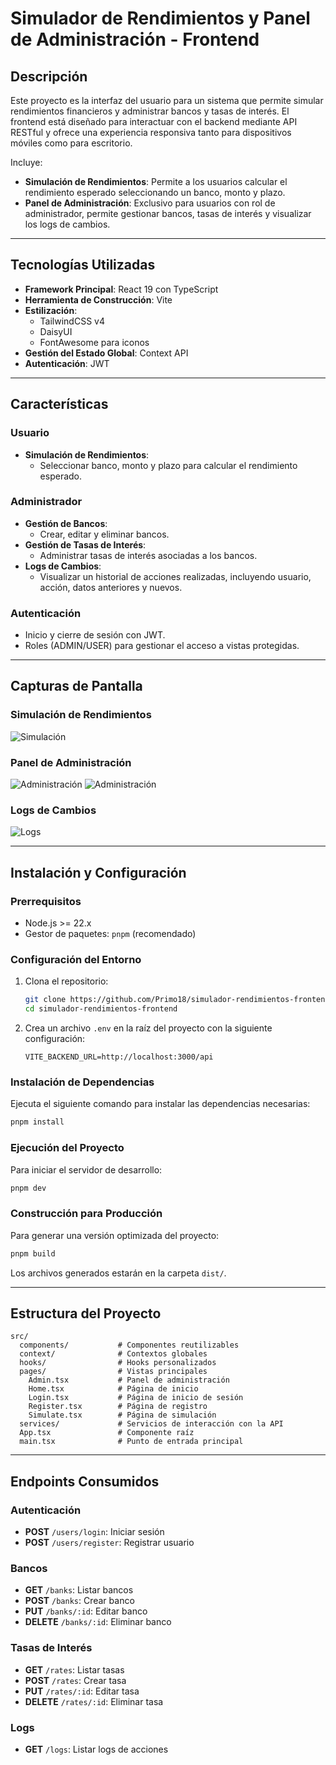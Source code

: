 # Simulador de Rendimientos y Panel de Administración - Frontend

## Descripción

Este proyecto es la interfaz del usuario para un sistema que permite simular rendimientos financieros y administrar bancos y tasas de interés. El frontend está diseñado para interactuar con el backend mediante API RESTful y ofrece una experiencia responsiva tanto para dispositivos móviles como para escritorio.

Incluye:
- **Simulación de Rendimientos**: Permite a los usuarios calcular el rendimiento esperado seleccionando un banco, monto y plazo.
- **Panel de Administración**: Exclusivo para usuarios con rol de administrador, permite gestionar bancos, tasas de interés y visualizar los logs de cambios.

---

## Tecnologías Utilizadas

- **Framework Principal**: React 19 con TypeScript
- **Herramienta de Construcción**: Vite
- **Estilización**: 
  - TailwindCSS v4
  - DaisyUI
  - FontAwesome para iconos
- **Gestión del Estado Global**: Context API
- **Autenticación**: JWT

---

## Características

### Usuario
- **Simulación de Rendimientos**:
  - Seleccionar banco, monto y plazo para calcular el rendimiento esperado.

### Administrador
- **Gestión de Bancos**:
  - Crear, editar y eliminar bancos.
- **Gestión de Tasas de Interés**:
  - Administrar tasas de interés asociadas a los bancos.
- **Logs de Cambios**:
  - Visualizar un historial de acciones realizadas, incluyendo usuario, acción, datos anteriores y nuevos.

### Autenticación
- Inicio y cierre de sesión con JWT.
- Roles (ADMIN/USER) para gestionar el acceso a vistas protegidas.

---

## Capturas de Pantalla

### Simulación de Rendimientos
![Simulación](./screenshots/simulacion.jpeg)

### Panel de Administración
![Administración](./screenshots/panel_bancos.jpeg)
![Administración](./screenshots/panel_rates.jpeg)
### Logs de Cambios
![Logs](./screenshots/panel_logs.jpeg)

---

## Instalación y Configuración

### Prerrequisitos

- Node.js >= 22.x
- Gestor de paquetes: `pnpm` (recomendado)

### Configuración del Entorno

1. Clona el repositorio:
   ```bash
   git clone https://github.com/Primo18/simulador-rendimientos-frontend.git
   cd simulador-rendimientos-frontend
   ```

2. Crea un archivo `.env` en la raíz del proyecto con la siguiente configuración:
   ```env
   VITE_BACKEND_URL=http://localhost:3000/api
   ```

### Instalación de Dependencias

Ejecuta el siguiente comando para instalar las dependencias necesarias:
```bash
pnpm install
```

### Ejecución del Proyecto

Para iniciar el servidor de desarrollo:
```bash
pnpm dev
```

### Construcción para Producción

Para generar una versión optimizada del proyecto:
```bash
pnpm build
```

Los archivos generados estarán en la carpeta `dist/`.

---

## Estructura del Proyecto

```plaintext
src/
  components/           # Componentes reutilizables
  context/              # Contextos globales
  hooks/                # Hooks personalizados
  pages/                # Vistas principales
    Admin.tsx           # Panel de administración
    Home.tsx            # Página de inicio
    Login.tsx           # Página de inicio de sesión
    Register.tsx        # Página de registro
    Simulate.tsx        # Página de simulación
  services/             # Servicios de interacción con la API
  App.tsx               # Componente raíz
  main.tsx              # Punto de entrada principal
```

---

## Endpoints Consumidos

### Autenticación
- **POST** `/users/login`: Iniciar sesión
- **POST** `/users/register`: Registrar usuario

### Bancos
- **GET** `/banks`: Listar bancos
- **POST** `/banks`: Crear banco
- **PUT** `/banks/:id`: Editar banco
- **DELETE** `/banks/:id`: Eliminar banco

### Tasas de Interés
- **GET** `/rates`: Listar tasas
- **POST** `/rates`: Crear tasa
- **PUT** `/rates/:id`: Editar tasa
- **DELETE** `/rates/:id`: Eliminar tasa

### Logs
- **GET** `/logs`: Listar logs de acciones

